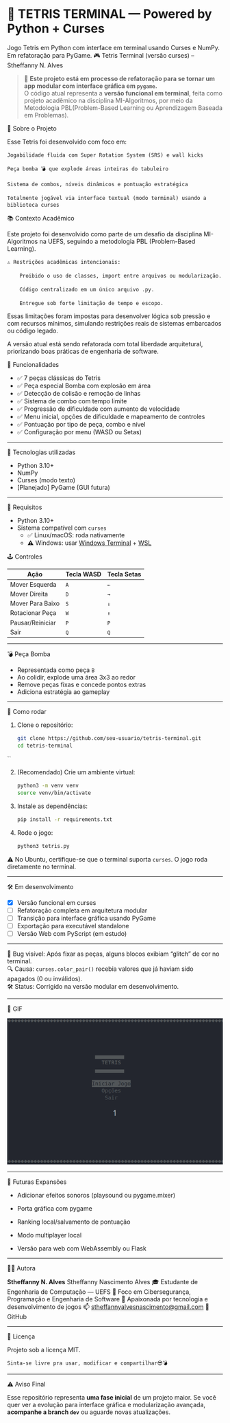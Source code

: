 # 🧱 TETRIS TERMINAL — Powered by Python + Curses
Jogo Tetris em Python com interface em terminal usando Curses e NumPy. Em refatoração para PyGame.
🎮 Tetris Terminal (versão curses) – Stheffanny N. Alves

> 🚧 **Este projeto está em processo de refatoração para se tornar um app modular com interface gráfica em `pygame`.**  
> O código atual representa a **versão funcional em terminal**, feita como projeto acadêmico na disciplina MI-Algoritmos, por meio da Metodologia PBL(Problem-Based Learning ou Aprendizagem Baseada em Problemas).



🧩 Sobre o Projeto

Esse Tetris foi desenvolvido com foco em:

    Jogabilidade fluida com Super Rotation System (SRS) e wall kicks

    Peça bomba 💣 que explode áreas inteiras do tabuleiro

    Sistema de combos, níveis dinâmicos e pontuação estratégica

    Totalmente jogável via interface textual (modo terminal) usando a biblioteca curses

📚 Contexto Acadêmico

Este projeto foi desenvolvido como parte de um desafio da disciplina MI-Algoritmos na UEFS, seguindo a metodologia PBL (Problem-Based Learning).

    ⚠️ Restrições acadêmicas intencionais:

        Proibido o uso de classes, import entre arquivos ou modularização.

        Código centralizado em um único arquivo .py.

        Entregue sob forte limitação de tempo e escopo.

Essas limitações foram impostas para desenvolver lógica sob pressão e com recursos mínimos, simulando restrições reais de sistemas embarcados ou código legado.

A versão atual está sendo refatorada com total liberdade arquitetural, priorizando boas práticas de engenharia de software.



🚀 Funcionalidades

- ✅ 7 peças clássicas do Tetris
- ✅ Peça especial Bomba com explosão em área
- ✅ Detecção de colisão e remoção de linhas
- ✅ Sistema de combo com tempo limite
- ✅ Progressão de dificuldade com aumento de velocidade
- ✅ Menu inicial, opções de dificuldade e mapeamento de controles
- ✅ Pontuação por tipo de peça, combo e nível
- ✅ Configuração por menu (WASD ou Setas)




---

🧠 Tecnologias utilizadas

- Python 3.10+  
- NumPy  
- Curses (modo texto)  
- [Planejado] PyGame (GUI futura)  

---
🧪 Requisitos

- Python 3.10+
- Sistema compatível com `curses`
  - ✅ Linux/macOS: roda nativamente
  - ⚠️ Windows: usar [Windows Terminal](https://aka.ms/terminal) + [WSL](https://learn.microsoft.com/en-us/windows/wsl/install)


🕹️ Controles

| Ação             | Tecla WASD | Tecla Setas |
| ---------------- | ---------- | ----------- |
| Mover Esquerda   | `A`        | `←`         |
| Mover Direita    | `D`        | `→`         |
| Mover Para Baixo | `S`        | `↓`         |
| Rotacionar Peça  | `W`        | `↑`         |
| Pausar/Reiniciar | `P`        | `P`         |
| Sair             | `Q`        | `Q`         |


---

💣 Peça Bomba

- Representada como peça `B`  
- Ao colidir, explode uma área 3x3 ao redor  
- Remove peças fixas e concede pontos extras  
- Adiciona estratégia ao gameplay  

---

🚀 Como rodar

1. Clone o repositório:  
   ```bash
   git clone https://github.com/seu-usuario/tetris-terminal.git
   cd tetris-terminal
``

2. (Recomendado) Crie um ambiente virtual:

   ```bash
   python3 -m venv venv
   source venv/bin/activate
   ```

3. Instale as dependências:

   ```bash
   pip install -r requirements.txt
   ```
4. Rode o jogo:

   ```bash
   python3 tetris.py
   ```

⚠️ No Ubuntu, certifique-se que o terminal suporta `curses`. O jogo roda diretamente no terminal.

---

 🛠️ Em desenvolvimento

* [x] Versão funcional em curses
* [ ] Refatoração completa em arquitetura modular
* [ ] Transição para interface gráfica usando PyGame
* [ ] Exportação para executável standalone
* [ ] Versão Web com PyScript (em estudo)

---

🧠 Bug visível: Após fixar as peças, alguns blocos exibiam “glitch” de cor no terminal.  
🔍 Causa: `curses.color_pair()` recebia valores que já haviam sido apagados (0 ou inválidos).  
🛠️ Status: Corrigido na versão modular em desenvolvimento.

---

📸 GIF

![Tetris Gameplay](./tetris.gif)


---

🔮 Futuras Expansões

- Adicionar efeitos sonoros (playsound ou pygame.mixer)

- Porta gráfica com pygame

- Ranking local/salvamento de pontuação

- Modo multiplayer local

- Versão para web com WebAssembly ou Flask

---

 🧑‍💻 Autora

**Stheffanny N. Alves**
Stheffanny Nascimento Alves
   🎓 Estudante de Engenharia de Computação — UEFS
   🔐 Foco em Cibersegurança, Programação e Engenharia de Software
  🖤 Apaixonada por tecnologia e desenvolvimento de jogos
  📫 stheffannyalvesnascimento@gmail.com
  🔗 GitHub

---

📄 Licença

Projeto sob a licença MIT.

    Sinta-se livre pra usar, modificar e compartilhar😎💣

---

⚠️ Aviso Final

Esse repositório representa **uma fase inicial** de um projeto maior. Se você quer ver a evolução para interface gráfica e modularização avançada, **acompanhe a branch `dev`** ou aguarde novas atualizações.


